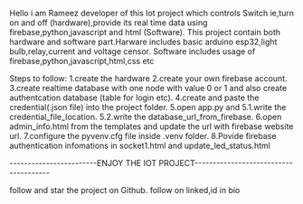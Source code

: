 Hello i am Rameez developer of this Iot project which controls Switch ie,turn on and off (hardware),provide its real time data using firebase,python,javascript and html (Software).
This project contain both hardware and software part.Harware includes basic arduino esp32,light bulb,relay,current and voltage censor.
Software includes usage of firebase,python,javascript,html,css etc

Steps to follow:
1.create the hardware
2.create your own firebase account.
3.create realtime database with one node with value 0 or 1 and also create authentcation database (table for login etc).
4.create and paste the credential(.json file) into the project folder.
5.open app.py and 
	5.1.write the credential_file_location.
	5.2.write the database_url_from_firebase.
6.open admin_info.html from the templates and update the url with firebase website url.
7.configure the pyvenv.cfg file inside .venv folder.
8.Povide firebase authentication infomations in socket1.html and update_led_status.html



------------------------ENJOY THE IOT PROJECT--------------------------------------


follow and star the project on Github.
follow on linked,id in bio
